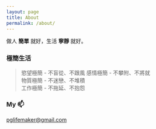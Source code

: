 ```yaml
---
layout: page
title: About
permalink: /about/
---
```


做人 **簡單** 就好，生活 **寧靜** 就好。  

### 極簡生活

> 慾望極簡 - 不盲從、不跟風
> 感情極簡 - 不攀附、不將就  
> 物質極簡 - 不迷戀、不堆積  
> 工作極簡 - 不拖延、不抱怨  

### My :mailbox:

[pglifemaker@gmail.com](mailto:pglife@gmail.com)


